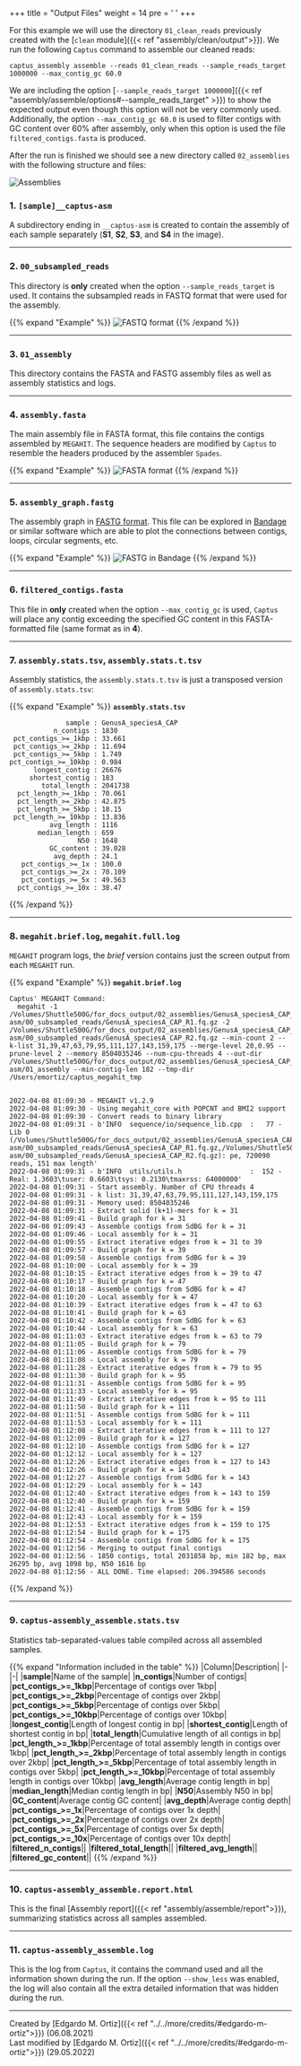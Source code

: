 +++
title = "Output Files"
weight = 14
pre = '<i class="fas fa-dna"></i> '
+++

For this example we will use the directory `01_clean_reads` previously created with the [`clean` module]({{< ref "assembly/clean/output">}}). We run the following `Captus` command to assemble our cleaned reads:

```console
captus_assembly assemble --reads 01_clean_reads --sample_reads_target 1000000 --max_contig_gc 60.0
```

We are including the option [`--sample_reads_target 1000000`]({{< ref "assembly/assemble/options#--sample_reads_target" >}}) to show the expected output even though this option will not be very commonly used. Additionally, the option `--max_contig_gc 60.0` is used to filter contigs with GC content over 60% after assembly, only when this option is used the file `filtered_contigs.fasta` is produced.

After the run is finished we should see a new directory called `02_assemblies` with the following structure and files:

![Assemblies](/images/assemblies.png?width=640&classes=shadow)

### 1. **`[sample]__captus-asm`**
A subdirectory ending in `__captus-asm` is created to contain the assembly of each sample separately (**S1**, **S2**, **S3**, and **S4** in the image).
___
### 2. **`00_subsampled_reads`**
This directory is **only** created when the option `--sample_reads_target` is used. It contains the subsampled reads in FASTQ format that were used for the assembly.

{{% expand "Example" %}}
![FASTQ format](/images/fastq_format.png?width=1000&classes=shadow)
{{% /expand %}}
___
### 3. **`01_assembly`**
This directory contains the FASTA and FASTG assembly files as well as assembly statistics and logs.
___
### 4. **`assembly.fasta`**
The main assembly file in FASTA format, this file contains the contigs assembled by `MEGAHIT`. The sequence headers are modified by `Captus` to resemble the headers produced by the assembler `Spades`.

{{% expand "Example" %}}
![FASTA format](/images/fasta_format.png?width=1000&classes=shadow)
{{% /expand %}}
___
### 5. **`assembly_graph.fastg`**
The assembly graph in [FASTG format](http://fastg.sourceforge.net/FASTG_Spec_v1.00.pdf). This file can be explored in [Bandage](https://rrwick.github.io/Bandage/) or similar software which are able to plot the connections between contigs, loops, circular segments, etc.

{{% expand "Example" %}}
![FASTG in Bandage](/images/fastg_in_bandage.png?width=1000&classes=shadow)
{{% /expand %}}
___
### 6. **`filtered_contigs.fasta`**
This file in **only** created when the option `--max_contig_gc` is used, `Captus` will place any contig exceeding the specified GC content in this FASTA-formatted file (same format as in **4**).
___
### 7. **`assembly.stats.tsv`**, **`assembly.stats.t.tsv`**
Assembly statistics, the `assembly.stats.t.tsv` is just a transposed version of `assembly.stats.tsv`:

{{% expand "Example" %}}
**`assembly.stats.tsv`**
```text
              sample : GenusA_speciesA_CAP
           n_contigs : 1830
 pct_contigs_>=_1kbp : 33.661
 pct_contigs_>=_2kbp : 11.694
 pct_contigs_>=_5kbp : 1.749
pct_contigs_>=_10kbp : 0.984
      longest_contig : 26676
     shortest_contig : 183
        total_length : 2041738
  pct_length_>=_1kbp : 70.061
  pct_length_>=_2kbp : 42.875
  pct_length_>=_5kbp : 18.15
 pct_length_>=_10kbp : 13.836
          avg_length : 1116
       median_length : 659
                 N50 : 1648
          GC_content : 39.028
           avg_depth : 24.1
   pct_contigs_>=_1x : 100.0
   pct_contigs_>=_2x : 70.109
   pct_contigs_>=_5x : 49.563
  pct_contigs_>=_10x : 38.47
```
{{% /expand %}}
___
### 8. **`megahit.brief.log`**, **`megahit.full.log`**
`MEGAHIT` program logs, the _brief_ version contains just the screen output from each `MEGAHIT` run.

{{% expand "Example" %}}
**`megahit.brief.log`**
```text
Captus' MEGAHIT Command:
  megahit -1 /Volumes/Shuttle500G/for_docs_output/02_assemblies/GenusA_speciesA_CAP__captus-asm/00_subsampled_reads/GenusA_speciesA_CAP_R1.fq.gz -2 /Volumes/Shuttle500G/for_docs_output/02_assemblies/GenusA_speciesA_CAP__captus-asm/00_subsampled_reads/GenusA_speciesA_CAP_R2.fq.gz --min-count 2 --k-list 31,39,47,63,79,95,111,127,143,159,175 --merge-level 20,0.95 --prune-level 2 --memory 8504035246 --num-cpu-threads 4 --out-dir /Volumes/Shuttle500G/for_docs_output/02_assemblies/GenusA_speciesA_CAP__captus-asm/01_assembly --min-contig-len 182 --tmp-dir /Users/emortiz/captus_megahit_tmp


2022-04-08 01:09:30 - MEGAHIT v1.2.9
2022-04-08 01:09:30 - Using megahit_core with POPCNT and BMI2 support
2022-04-08 01:09:30 - Convert reads to binary library
2022-04-08 01:09:31 - b'INFO  sequence/io/sequence_lib.cpp  :   77 - Lib 0 (/Volumes/Shuttle500G/for_docs_output/02_assemblies/GenusA_speciesA_CAP__captus-asm/00_subsampled_reads/GenusA_speciesA_CAP_R1.fq.gz,/Volumes/Shuttle500G/for_docs_output/02_assemblies/GenusA_speciesA_CAP__captus-asm/00_subsampled_reads/GenusA_speciesA_CAP_R2.fq.gz): pe, 720090 reads, 151 max length'
2022-04-08 01:09:31 - b'INFO  utils/utils.h                 :  152 - Real: 1.3603\tuser: 0.6603\tsys: 0.2130\tmaxrss: 64000000'
2022-04-08 01:09:31 - Start assembly. Number of CPU threads 4 
2022-04-08 01:09:31 - k list: 31,39,47,63,79,95,111,127,143,159,175 
2022-04-08 01:09:31 - Memory used: 8504035246
2022-04-08 01:09:31 - Extract solid (k+1)-mers for k = 31 
2022-04-08 01:09:41 - Build graph for k = 31 
2022-04-08 01:09:43 - Assemble contigs from SdBG for k = 31
2022-04-08 01:09:46 - Local assembly for k = 31
2022-04-08 01:09:55 - Extract iterative edges from k = 31 to 39 
2022-04-08 01:09:57 - Build graph for k = 39 
2022-04-08 01:09:58 - Assemble contigs from SdBG for k = 39
2022-04-08 01:10:00 - Local assembly for k = 39
2022-04-08 01:10:15 - Extract iterative edges from k = 39 to 47 
2022-04-08 01:10:17 - Build graph for k = 47 
2022-04-08 01:10:18 - Assemble contigs from SdBG for k = 47
2022-04-08 01:10:20 - Local assembly for k = 47
2022-04-08 01:10:39 - Extract iterative edges from k = 47 to 63 
2022-04-08 01:10:41 - Build graph for k = 63 
2022-04-08 01:10:42 - Assemble contigs from SdBG for k = 63
2022-04-08 01:10:44 - Local assembly for k = 63
2022-04-08 01:11:03 - Extract iterative edges from k = 63 to 79 
2022-04-08 01:11:05 - Build graph for k = 79 
2022-04-08 01:11:06 - Assemble contigs from SdBG for k = 79
2022-04-08 01:11:08 - Local assembly for k = 79
2022-04-08 01:11:28 - Extract iterative edges from k = 79 to 95 
2022-04-08 01:11:30 - Build graph for k = 95 
2022-04-08 01:11:31 - Assemble contigs from SdBG for k = 95
2022-04-08 01:11:33 - Local assembly for k = 95
2022-04-08 01:11:49 - Extract iterative edges from k = 95 to 111 
2022-04-08 01:11:50 - Build graph for k = 111 
2022-04-08 01:11:51 - Assemble contigs from SdBG for k = 111
2022-04-08 01:11:53 - Local assembly for k = 111
2022-04-08 01:12:08 - Extract iterative edges from k = 111 to 127 
2022-04-08 01:12:09 - Build graph for k = 127 
2022-04-08 01:12:10 - Assemble contigs from SdBG for k = 127
2022-04-08 01:12:12 - Local assembly for k = 127
2022-04-08 01:12:26 - Extract iterative edges from k = 127 to 143 
2022-04-08 01:12:26 - Build graph for k = 143 
2022-04-08 01:12:27 - Assemble contigs from SdBG for k = 143
2022-04-08 01:12:29 - Local assembly for k = 143
2022-04-08 01:12:40 - Extract iterative edges from k = 143 to 159 
2022-04-08 01:12:40 - Build graph for k = 159 
2022-04-08 01:12:41 - Assemble contigs from SdBG for k = 159
2022-04-08 01:12:43 - Local assembly for k = 159
2022-04-08 01:12:53 - Extract iterative edges from k = 159 to 175 
2022-04-08 01:12:54 - Build graph for k = 175 
2022-04-08 01:12:54 - Assemble contigs from SdBG for k = 175
2022-04-08 01:12:56 - Merging to output final contigs 
2022-04-08 01:12:56 - 1850 contigs, total 2031858 bp, min 182 bp, max 26295 bp, avg 1098 bp, N50 1616 bp
2022-04-08 01:12:56 - ALL DONE. Time elapsed: 206.394586 seconds 
```
{{% /expand %}}
___
### 9. **`captus-assembly_assemble.stats.tsv`**
Statistics tab-separated-values table compiled across all assembled samples.

{{% expand "Information included in the table" %}}
|Column|Description|
|-|-|
|**sample**|Name of the sample|
|**n_contigs**|Number of contigs|
|**pct_contigs_>=_1kbp**|Percentage of contigs over 1kbp|
|**pct_contigs_>=_2kbp**|Percentage of contigs over 2kbp|
|**pct_contigs_>=_5kbp**|Percentage of contigs over 5kbp|
|**pct_contigs_>=_10kbp**|Percentage of contigs over 10kbp|
|**longest_contig**|Length of longest contig in bp|
|**shortest_contig**|Length of shortest contig in bp|
|**total_length**|Cumulative length of all contigs in bp|
|**pct_length_>=_1kbp**|Percentage of total assembly length in contigs over 1kbp|
|**pct_length_>=_2kbp**|Percentage of total assembly length in contigs over 2kbp|
|**pct_length_>=_5kbp**|Percentage of total assembly length in contigs over 5kbp|
|**pct_length_>=_10kbp**|Percentage of total assembly length in contigs over 10kbp|
|**avg_length**|Average contig length in bp|
|**median_length**|Median contig length in bp|
|**N50**|Assembly N50 in bp|
|**GC_content**|Average contig GC content|
|**avg_depth**|Average contig depth|
|**pct_contigs_>=_1x**|Percentage of contigs over 1x depth|
|**pct_contigs_>=_2x**|Percentage of contigs over 2x depth|
|**pct_contigs_>=_5x**|Percentage of contigs over 5x depth|
|**pct_contigs_>=_10x**|Percentage of contigs over 10x depth|
|**filtered_n_contigs**||
|**filtered_total_length**||
|**filtered_avg_length**||
|**filtered_gc_content**||
{{% /expand %}}
___
### 10. **`captus-assembly_assemble.report.html`**
This is the final [Assembly report]({{< ref "assembly/assemble/report">}}), summarizing statistics across all samples assembled.
___
### 11. **`captus-assembly_assemble.log`**
This is the log from `Captus`, it contains the command used and all the information shown during the run. If the option `--show_less` was enabled, the log will also contain all the extra detailed information that was hidden during the run.

___
Created by [Edgardo M. Ortiz]({{< ref "../../more/credits/#edgardo-m-ortiz">}}) (06.08.2021)  
Last modified by [Edgardo M. Ortiz]({{< ref "../../more/credits/#edgardo-m-ortiz">}}) (29.05.2022)